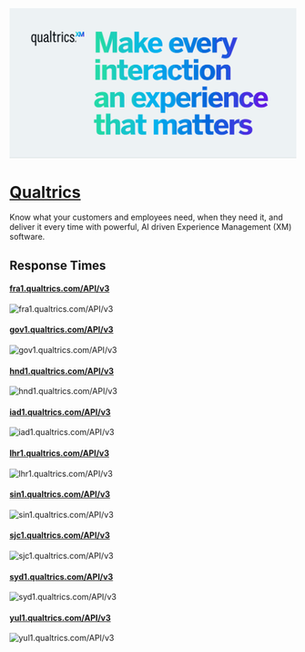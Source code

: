 [![Visit Qualtrics](imagePreview.png)](https://api.qualtrics.com)

# [Qualtrics](https://api.qualtrics.com)

Know what your customers and employees need, when they need it, and deliver it every time with powerful, AI driven Experience Management (XM) software.

## Response Times

#### [fra1.qualtrics.com/API/v3](https://fra1.qualtrics.com/API/v3)

![fra1.qualtrics.com/API/v3](response-time-charts/fra1.qualtrics.com%2FAPI%2Fv3.png)
#### [gov1.qualtrics.com/API/v3](https://gov1.qualtrics.com/API/v3)

![gov1.qualtrics.com/API/v3](response-time-charts/gov1.qualtrics.com%2FAPI%2Fv3.png)
#### [hnd1.qualtrics.com/API/v3](https://hnd1.qualtrics.com/API/v3)

![hnd1.qualtrics.com/API/v3](response-time-charts/hnd1.qualtrics.com%2FAPI%2Fv3.png)
#### [iad1.qualtrics.com/API/v3](https://iad1.qualtrics.com/API/v3)

![iad1.qualtrics.com/API/v3](response-time-charts/iad1.qualtrics.com%2FAPI%2Fv3.png)
#### [lhr1.qualtrics.com/API/v3](https://lhr1.qualtrics.com/API/v3)

![lhr1.qualtrics.com/API/v3](response-time-charts/lhr1.qualtrics.com%2FAPI%2Fv3.png)
#### [sin1.qualtrics.com/API/v3](https://sin1.qualtrics.com/API/v3)

![sin1.qualtrics.com/API/v3](response-time-charts/sin1.qualtrics.com%2FAPI%2Fv3.png)
#### [sjc1.qualtrics.com/API/v3](https://sjc1.qualtrics.com/API/v3)

![sjc1.qualtrics.com/API/v3](response-time-charts/sjc1.qualtrics.com%2FAPI%2Fv3.png)
#### [syd1.qualtrics.com/API/v3](https://syd1.qualtrics.com/API/v3)

![syd1.qualtrics.com/API/v3](response-time-charts/syd1.qualtrics.com%2FAPI%2Fv3.png)
#### [yul1.qualtrics.com/API/v3](https://yul1.qualtrics.com/API/v3)

![yul1.qualtrics.com/API/v3](response-time-charts/yul1.qualtrics.com%2FAPI%2Fv3.png)
